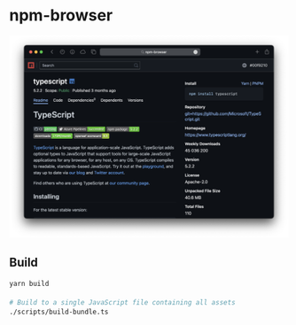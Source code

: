 # npm-browser

![npm-browser](./assets/demo.png)

## Build

```sh
yarn build

# Build to a single JavaScript file containing all assets
./scripts/build-bundle.ts
```
